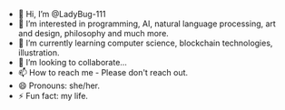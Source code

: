 - 👋 Hi, I’m @LadyBug-111
- 👀 I’m interested in programming, AI, natural language processing, art and design, philosophy and much more.
- 🌱 I’m currently learning computer science, blockchain technologies, illustration.
- 💞️ I’m looking to collaborate...
- 📫 How to reach me - Please don't reach out.
- 😄 Pronouns: she/her.
- ⚡ Fun fact: my life.

<!---
LadyBug-111/LadyBug-111 is a ✨ special ✨ repository because its `README.md` (this file) appears on your GitHub profile.
You can click the Preview link to take a look at your changes.
--->
